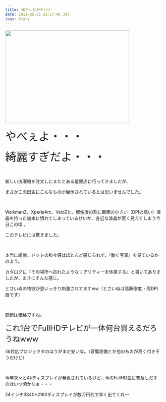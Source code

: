 ```yaml
---
title: 4Kテレビがヤバイ
date: 2013-05-25 21:17:46 JST
tags: Diary
---
```

<p><a href="https://picasaweb.google.com/lh/photo/CCvdcTwfTSsaXdfkfz6rVdMTjNZETYmyPJy0liipFm0?feat=embedwebsite"><img src="https://lh6.googleusercontent.com/-oWbNPq85Dow/UaClSbksYJI/AAAAAAAACKQ/UPGpFnzb4rg/s400/IMG_20130525_144831.jpg" height="300" width="400" /></a></p>
<p><span style="font-size:36px;">やべぇよ・・・</span></p>
<p><span style="font-size:36px;">綺麗すぎだよ・・・</span></p>
<p>&nbsp;</p>
<p>新しい洗濯機を注文しにまたとある量販店に行ってきましたが、</p>
<p>まさかこの田舎にこんなものが展示されているとは思いませんでした。</p>
<p>&nbsp;</p>
<p>WalkmanZ、XperiaArc、VaioZと、解像度の割に画面の小さい（DPIの高い）液晶を持った端末に慣れてしまっているせいか、身近な液晶が荒く見えてしまう今日この頃
。</p>
<p>このテレビには驚きました。</p>
<p>&nbsp;</p>
<p>本当に綺麗。ドットの粒々感はほとんど感じられず、『動く写真』を見ているかのよう。</p>
<p>カタログに『その場所へ訪れたようなリアリティーを体感する』と書いてありましたが、まさにそんな感じ。</p>
<p>とさいぬの物欲が思いっきり刺激されてますww（とさいぬは高解像度・高DPI厨です）</p>
<p>&nbsp;</p>
<p>問題は価格ですね。</p>
<p><span style="font-size:24px;">これ1台でFullHDテレビが一体何台買えるだろうねwww</span></p>
<p>4k対応プロジェクタのほうがまだ安いな。（音響設備とか他のものが高く付きそうだけど）</p>
<p>&nbsp;</p>
<p>今年次々と4kディスプレイが発表されているけど、今のFullHD並に普及しだすのはいつ頃かなぁ・・・</p>
<p>24インチ3840×2160ディスプレイが数万円代で早く出てくれ〜</p>